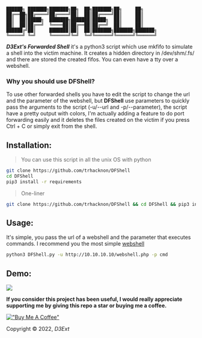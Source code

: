 ```
██████╗ ███████╗███████╗██╗  ██╗███████╗██╗     ██╗     
██╔══██╗██╔════╝██╔════╝██║  ██║██╔════╝██║     ██║     
██║  ██║█████╗  ███████╗███████║█████╗  ██║     ██║     
██║  ██║██╔══╝  ╚════██║██╔══██║██╔══╝  ██║     ██║     
██████╔╝██║     ███████║██║  ██║███████╗███████╗███████╗
╚═════╝ ╚═╝     ╚══════╝╚═╝  ╚═╝╚══════╝╚══════╝╚══════╝                      
```

***D3Ext's Forwarded Shell*** it's a python3 script which use mkfifo to simulate a shell into the victim machine.
It creates a hidden directory in /dev/shm/.fs/ and there are stored the created fifos. You can even have a tty over a webshell.

### Why you should use DFShell?
To use other forwarded shells you have to edit the script to change the url and the parameter of the webshell, but **DFShell** use parameters to quickly pass the arguments to the script (-u/--url and -p/--parameter), the script have a pretty output with colors, I'm actually adding a feature to do port forwarding easily and it deletes the files created on the victim if you press Ctrl + C or simply exit from the shell.

## Installation:

> You can use this script in all the unix OS with python
```sh
git clone https://github.com/trhacknon/DFShell
cd DFShell
pip3 install -r requirements
```

> One-liner
```sh
git clone https://github.com/trhacknon/DFShell && cd DFShell && pip3 install -r requirements
```

## Usage:

It's simple, you pass the url of a webshell and the parameter that executes commands.
I recommend you the most simple [webshell](https://github.com/trhacknon/DFShell/blob/main/webshell.php)

```sh
python3 DFShell.py -u http://10.10.10.10/webshell.php -p cmd
```

## Demo:

<img src="https://raw.githubusercontent.com/trhacknon/DFShell/main/images/DFShell.png">

**If you consider this project has been useful, I would really appreciate supporting me by giving this repo a star or buying me a coffee.**

[!["Buy Me A Coffee"](https://www.buymeacoffee.com/assets/img/custom_images/orange_img.png)](https://www.buymeacoffee.com/d3ext)

Copyright © 2022, *D3Ext*

